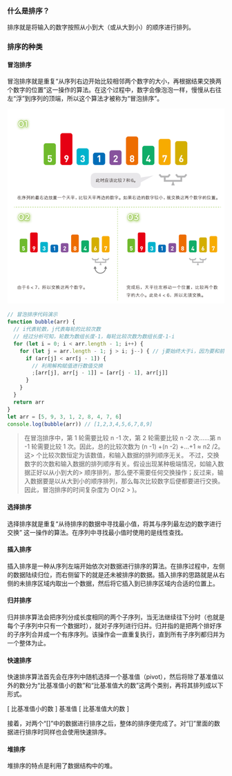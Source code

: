 ### 什么是排序？

排序就是将输入的数字按照从小到大（或从大到小）的顺序进行排列。

### 排序的种类

#### 冒泡排序

冒泡排序就是重复“从序列右边开始比较相邻两个数字的大小，再根据结果交换两个数字的位置”这一操作的算法。在这个过程中，数字会像泡泡一样，慢慢从右往左“浮”到序列的顶端，所以这个算法才被称为“冒泡排序”。

![image-20210825165649638](https://github.com/limchen233/picgo/blob/master/img/image-20210825165649638.png?raw=true)

```javascript
// 冒泡排序代码演示
function bubble(arr) {
  // i代表轮数，j代表每轮的比较次数
  // 经过分析可知，轮数为数组长度-1，每轮比较次数为数组长度-1-i
  for (let i = 0; i < arr.length - 1; i++) {
    for (let j = arr.length - 1; j > i; j--) { // j要始终大于i，因为要和前面的数比较(j-1)
      if (arr[j] < arr[j - 1]) {
        // 利用解构赋值进行数值交换
        ;[arr[j], arr[j - 1]] = [arr[j - 1], arr[j]]
      }
    }
  }
  return arr
}
let arr = [5, 9, 3, 1, 2, 8, 4, 7, 6]
console.log(bubble(arr)) // [1,2,3,4,5,6,7,8,9]
```

> 在冒泡排序中，第 1 轮需要比较 n -1 次，第 2 轮需要比较 n -2 次……第 n -1 轮需要比较 1 次。因此，总的比较次数为 (n -1) +(n -2) +…+1 ≈ n2 /2。这> 个比较次数恒定为该数值，和输入数据的排列顺序无关。 不过，交换数字的次数和输入数据的排列顺序有关。假设出现某种极端情况，如输入数据正好以从小到大的> 顺序排列，那么便不需要任何交换操作；反过来，输入数据要是以从大到小的顺序排列，那么每次比较数字后便都要进行交换。因此，冒泡排序的时间复杂度为 O(n2 > )。

#### 选择排序

选择排序就是重复“从待排序的数据中寻找最小值，将其与序列最左边的数字进行交换” 这一操作的算法。在序列中寻找最小值时使用的是线性查找。

#### 插入排序

插入排序是一种从序列左端开始依次对数据进行排序的算法。在排序过程中，左侧的数据陆续归位，而右侧留下的就是还未被排序的数据。插入排序的思路就是从右侧的未排序区域内取出一个数据，然后将它插入到已排序区域内合适的位置上。

#### 归并排序

归并排序算法会把序列分成长度相同的两个子序列，当无法继续往下分时（也就是每个子序列中只有一个数据时），就对子序列进行归并。归并指的是把两个排好序的子序列合并成一个有序序列。该操作会一直重复执行，直到所有子序列都归并为一个整体为止。

#### 快速排序

快速排序算法首先会在序列中随机选择一个基准值（pivot），然后将除了基准值以外的数分为“比基准值小的数”和“比基准值大的数”这两个类别，再将其排列成以下形式。

[ 比基准值小的数 ] 基准值 [ 比基准值大的数 ]

接着，对两个“[]”中的数据进行排序之后，整体的排序便完成了。对“[]”里面的数据进行排序时同样也会使用快速排序。

#### 堆排序

堆排序的特点是利用了数据结构中的堆。
